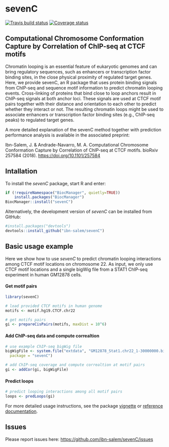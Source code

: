 # sevenC

[![Travis build status](https://travis-ci.org/ibn-salem/sevenC.svg?branch=master)](https://travis-ci.org/ibn-salem/sevenC)
 [![Coverage status](https://codecov.io/gh/ibn-salem/sevenC/branch/master/graph/badge.svg)](https://codecov.io/github/ibn-salem/sevenC?branch=master)

## Computational Chromosome Conformation Capture by Correlation of ChIP-seq at CTCF motifs

Chromatin looping is an essential feature of eukaryotic genomes and can bring
regulatory sequences, such as enhancers or transcription factor binding sites,
in the close physical proximity of regulated target genes. Here, we provide
sevenC, an R package that uses protein binding signals from ChIP-seq and
sequence motif information to predict chromatin looping events. Cross-linking of
proteins that bind close to loop anchors result in ChIP-seq signals at both
anchor loci. These signals are used at CTCF  motif pairs together with their
distance and orientation to each other to predict whether they interact or not.
The resulting chromatin loops might be used to associate enhancers or
transcription factor binding sites (e.g., ChIP-seq peaks) to regulated target
genes.

A more detailed explanation of the sevenC method together with prediction
performance analysis is available in the associated preprint:

Ibn-Salem, J. & Andrade-Navarro, M. A. Computational Chromosome Conformation
Capture by Correlation of ChIP-seq at CTCF motifs. bioRxiv 257584 (2018).
https://doi.org/10.1101/257584

## Intallation

To install the *sevenC* package, start R and enter:

```R
if (!requireNamespace("BiocManager", quietly=TRUE))
    install.packages("BiocManager")
BiocManager::install("sevenC")
```

Alternatively, the development version of *sevenC* can be installed from GitHub:

```R
#install.packages("devtools")
devtools::install_github("ibn-salem/sevenC")
```

## Basic usage example
Here we show how to use *sevenC* to predict chromatin looping interactions among
CTCF motif locations on chromosome 22. As input, we only use CTCF motif
locations and a single bigWig file from a STAT1 ChIP-seq experiment in human
GM12878 cells.

#### Get motif pairs
```R
library(sevenC)

# load provided CTCF motifs in human genome
motifs <- motif.hg19.CTCF.chr22

# get motifs pairs
gi <- prepareCisPairs(motifs, maxDist = 10^6)
```

#### Add ChIP-seq data and compute correaltion

```R
# use example ChIP-seq bigWig file
bigWigFile <- system.file("extdata", "GM12878_Stat1.chr22_1-30000000.bigWig", 
  package = "sevenC")

# add ChIP-seq coverage and compute correaltion at motif pairs
gi <- addCor(gi, bigWigFile)
```

####  Predict loops

```R
# predict looping interactions among all motif pairs
loops <- predLoops(gi)
```

For more detailed usage instructions, see the package 
[vignette](https://ibn-salem.github.io/sevenC/articles/sevenC.html) or 
[reference documentation](https://ibn-salem.github.io/sevenC/reference/index.html).


## Issues
Please report issues here: https://github.com/ibn-salem/sevenC/issues
